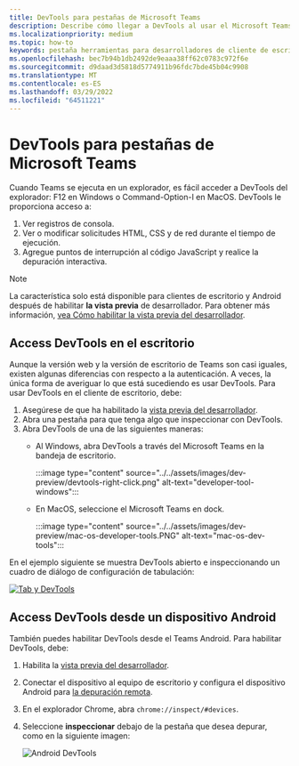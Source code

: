 ```yaml
---
title: DevTools para pestañas de Microsoft Teams
description: Describe cómo llegar a DevTools al usar el Microsoft Teams de escritorio y la depuración
ms.localizationpriority: medium
ms.topic: how-to
keywords: pestaña herramientas para desarrolladores de cliente de escritorio chrome para depuración de devtools
ms.openlocfilehash: bec7b94b1db2492de9eaaa38ff62c0783c972f6e
ms.sourcegitcommit: d9daad3d5818d5774911b96fdc7bde45b04c9908
ms.translationtype: MT
ms.contentlocale: es-ES
ms.lasthandoff: 03/29/2022
ms.locfileid: "64511221"
---
```

# <a name="devtools-for-microsoft-teams-tabs"></a>DevTools para pestañas de Microsoft Teams

Cuando Teams se ejecuta en un explorador, es fácil acceder a DevTools del explorador: F12 en Windows o Command-Option-I en MacOS. DevTools le proporciona acceso a:

1. Ver registros de consola.
1. Ver o modificar solicitudes HTML, CSS y de red durante el tiempo de ejecución.
1. Agregue puntos de interrupción al código JavaScript y realice la depuración interactiva.

> [!NOTE]
> La característica solo está disponible para clientes de escritorio y Android después de habilitar **la vista previa** de desarrollador. Para obtener más información, [vea Cómo habilitar la vista previa del desarrollador](~/resources/dev-preview/developer-preview-intro.md).

## <a name="access-devtools-on-the-desktop"></a>Access DevTools en el escritorio

Aunque la versión web y la versión de escritorio de Teams son casi iguales, existen algunas diferencias con respecto a la autenticación. A veces, la única forma de averiguar lo que está sucediendo es usar DevTools. Para usar DevTools en el cliente de escritorio, debe:

1. Asegúrese de que ha habilitado la [vista previa del desarrollador](~/resources/dev-preview/developer-preview-intro.md).
1. Abra una pestaña para que tenga algo que inspeccionar con DevTools.
1. Abra DevTools de una de las siguientes maneras:
    * Al Windows, abra DevTools a través del Microsoft Teams en la bandeja de escritorio.

      :::image type="content" source="../../assets/images/dev-preview/devtools-right-click.png" alt-text="developer-tool-windows":::

    * En MacOS, seleccione el Microsoft Teams en dock.

      :::image type="content" source="../../assets/images/dev-preview/mac-os-developer-tools.PNG" alt-text="mac-os-dev-tools":::

En el ejemplo siguiente se muestra DevTools abierto e inspeccionando un cuadro de diálogo de configuración de tabulación:

   [![Tab y DevTools](~/assets/images/dev-preview/tab-and-devtools.png)](~/assets/images/dev-preview/tab-and-devtools.png#lightbox)

## <a name="access-devtools-from-an-android-device"></a>Access DevTools desde un dispositivo Android

También puedes habilitar DevTools desde el Teams Android. Para habilitar DevTools, debe:

1. Habilita la [vista previa del desarrollador](~/resources/dev-preview/developer-preview-intro.md).
1. Conectar el dispositivo al equipo de escritorio y configura el dispositivo Android para [la depuración remota](https://developers.google.com/web/tools/chrome-devtools/remote-debugging/).
1. En el explorador Chrome, abra `chrome://inspect/#devices`.
1. Seleccione **inspeccionar** debajo de la pestaña que desea depurar, como en la siguiente imagen:

   ![Android DevTools](~/assets/images/android-devtools.png)
